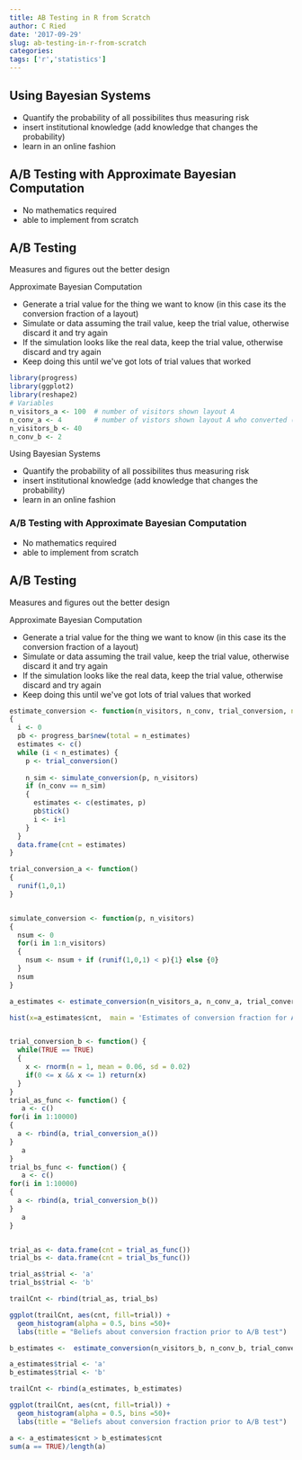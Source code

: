 ```yaml
---
title: AB Testing in R from Scratch
author: C Ried
date: '2017-09-29'
slug: ab-testing-in-r-from-scratch
categories:
tags: ['r','statistics']
---
```


## Using Bayesian Systems

* Quantify the probability of all possibilites thus measuring risk
* insert institutional knowledge (add knowledge that changes the probability)
* learn in an online fashion 


## A/B Testing with Approximate Bayesian Computation 

* No mathematics required 
* able to implement from scratch 


## A/B Testing 
Measures and figures out the better design 

Approximate Bayesian Computation

* Generate a trial value for the thing we want to know (in this case its the conversion fraction of a layout)
* Simulate or data assuming the trail value, keep the trial value, otherwise discard it and try again
* If the simulation looks like the real data, keep the trial value, otherwise discard and try again 
* Keep doing this until we've got lots of trial values that worked 


```r
library(progress)
library(ggplot2)
library(reshape2)
# Variables 
n_visitors_a <- 100  # number of visitors shown layout A
n_conv_a <- 4        # number of vistors shown layout A who converted (4%)
n_visitors_b <- 40  
n_conv_b <- 2
```


Using Bayesian Systems

* Quantify the probability of all possibilites thus measuring risk
* insert institutional knowledge (add knowledge that changes the probability)
* learn in an online fashion 


### A/B Testing with Approximate Bayesian Computation 

* No mathematics required 
* able to implement from scratch 


## A/B Testing 
Measures and figures out the better design 

Approximate Bayesian Computation

* Generate a trial value for the thing we want to know (in this case its the conversion fraction of a layout)
* Simulate or data assuming the trail value, keep the trial value, otherwise discard it and try again
* If the simulation looks like the real data, keep the trial value, otherwise discard and try again 
* Keep doing this until we've got lots of trial values that worked 


```r
estimate_conversion <- function(n_visitors, n_conv, trial_conversion, n_estimates = 1000)
{
  i <- 0 
  pb <- progress_bar$new(total = n_estimates)
  estimates <- c()
  while (i < n_estimates) {
    p <- trial_conversion()
    
    n_sim <- simulate_conversion(p, n_visitors)
    if (n_conv == n_sim)
    {
      estimates <- c(estimates, p)
      pb$tick()
      i <- i+1
    }
  }
  data.frame(cnt = estimates)
}
```


```r
trial_conversion_a <- function()
{
  runif(1,0,1)
}
```



```r

simulate_conversion <- function(p, n_visitors)
{
  nsum <- 0 
  for(i in 1:n_visitors) 
  {
    nsum <- nsum + if (runif(1,0,1) < p){1} else {0}
  }
  nsum
}

```


```r
a_estimates <- estimate_conversion(n_visitors_a, n_conv_a, trial_conversion_a)

```




```r
hist(x=a_estimates$cnt,  main = 'Estimates of conversion fraction for A after the A/B test')
```


```r

trial_conversion_b <- function() {
  while(TRUE == TRUE)
  {
    x <- rnorm(n = 1, mean = 0.06, sd = 0.02)
    if(0 <= x && x <= 1) return(x)
  }
}
trial_as_func <- function() {
   a <- c()
for(i in 1:10000) 
{
  a <- rbind(a, trial_conversion_a())
}
   a
}
trial_bs_func <- function() {
   a <- c()
for(i in 1:10000) 
{
  a <- rbind(a, trial_conversion_b())
}
   a
}

```


```r

trial_as <- data.frame(cnt = trial_as_func())
trial_bs <- data.frame(cnt = trial_bs_func())

trial_as$trial <- 'a'
trial_bs$trial <- 'b' 

trailCnt <- rbind(trial_as, trial_bs)

ggplot(trailCnt, aes(cnt, fill=trial)) + 
  geom_histogram(alpha = 0.5, bins =50)+
  labs(title = "Beliefs about conversion fraction prior to A/B test")

```


```r
b_estimates <-  estimate_conversion(n_visitors_b, n_conv_b, trial_conversion_b)

a_estimates$trial <- 'a'
b_estimates$trial <- 'b' 

trailCnt <- rbind(a_estimates, b_estimates)

ggplot(trailCnt, aes(cnt, fill=trial)) + 
  geom_histogram(alpha = 0.5, bins =50)+
  labs(title = "Beliefs about conversion fraction prior to A/B test")

```

```r
a <- a_estimates$cnt > b_estimates$cnt
sum(a == TRUE)/length(a)
```


